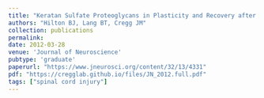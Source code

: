 ```yaml
---
title: "Keratan Sulfate Proteoglycans in Plasticity and Recovery after Spinal Cord Injury"
authors: "Hilton BJ, Lang BT, Cregg JM"
collection: publications
permalink:
date: 2012-03-28
venue: 'Journal of Neuroscience'
pubtype: 'graduate'
paperurl: "https://www.jneurosci.org/content/32/13/4331"
pdf: "https://cregglab.github.io/files/JN_2012.full.pdf"
tags: ["spinal cord injury"]
---
```

